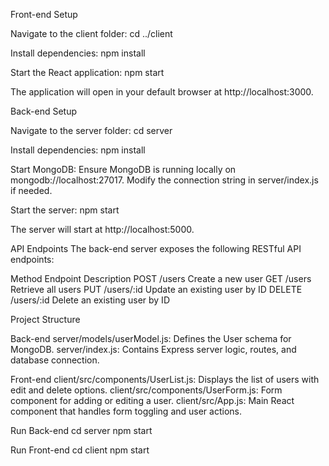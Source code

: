 Front-end Setup

Navigate to the client folder:
cd ../client


Install dependencies:
npm install


Start the React application:
npm start


The application will open in your default browser at http://localhost:3000.

Back-end Setup


Navigate to the server folder:
cd server


Install dependencies:
npm install

Start MongoDB: Ensure MongoDB is running locally on mongodb://localhost:27017. Modify the connection string in server/index.js if needed.

Start the server:
npm start


The server will start at http://localhost:5000.

API Endpoints
The back-end server exposes the following RESTful API endpoints:

Method	   Endpoint	       Description
POST	   /users	       Create a new user
GET	       /users	       Retrieve all users
PUT	       /users/:id	   Update an existing user by ID
DELETE	   /users/:id	   Delete an existing user by ID


Project Structure

Back-end
server/models/userModel.js: Defines the User schema for MongoDB.
server/index.js: Contains Express server logic, routes, and database connection.

Front-end
client/src/components/UserList.js: Displays the list of users with edit and delete options.
client/src/components/UserForm.js: Form component for adding or editing a user.
client/src/App.js: Main React component that handles form toggling and user actions.


Run Back-end
cd server
npm start

Run Front-end
cd client
npm start